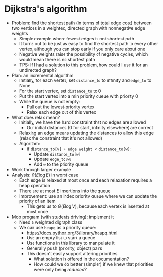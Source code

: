 # Dijkstra's algorithm
* Problem: find the shortest path (in terms of total edge cost) between two vertices in a weighted, directed graph with nonnegative edge weights
  * Simple example where fewest edges is not shortest path
  * It turns out to be just as easy to find the shortest path to every other vertex, although you can stop early if you only care about one
  * Negative weights raise the possibility of negative cycles, which would mean there is no shortest path
  * TPS: If I had a solution to this problem, how could I use it for an undirected graph?
* Plan: an incremental algorithm
  * Initially, for each vertex, set `distance_to` to infinity and `edge_to` to None
  * For the start vertex, set `distance_to` to 0
  * Put the start vertex into a min priority queue with priority 0
  * While the queue is not empty:
    * Pull out the lowest-priority vertex
    * Relax each edge out of this vertex
* What does relax mean?
  * Initially, we have the hard constraint that no edges are allowed
    * Our initial distances (0 for start, infinity elsewhere) are correct
  * Relaxing an edge means updating the distances to allow this edge (relax the constraint that it's not allowed)
  * Algorithm:
    * if `distance_to[v] + edge weight < distance_to[w]`:
      * Update `distance_to[w]`
      * Update `edge_to[w]`
      * Add `w` to the priority queue
* Work through larger example
* Analysis: $\Theta(E \log E)$ in worst case
  * Each edge is relaxed at most once and each relaxation requires a heap operation
  * There are at most $E$ insertions into the queue
  * Improvement: use an index priority queue where we can update the priority of an item
    * This gets us to $\Theta(E \log V)$, because each vertex is inserted at most once
* Mob program (with students driving): implement it
  * Need a weighted digraph class
  * We can use `heapq` as a priority queue:
    * https://docs.python.org/3/library/heapq.html
    * Use an empty list to start a queue
    * Use functions in this library to manipulate it
    * Generally push (priority, object) pairs
    * This doesn't easily support altering priorities
      * What solution is offered in the documentation?
      * How could we do better (simpler) if we knew that priorities were only being *reduced*?